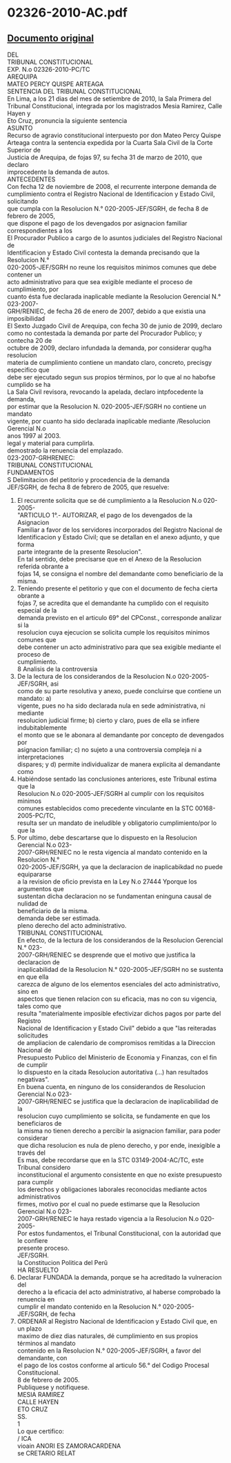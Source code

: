 
02326-2010-AC.pdf
=================
  
[Documento original](https://tc.gob.pe/jurisprudencia/2010/02326-2010-AC.pdf)  
---  
DEL  
TRIBUNAL CONSTITUCIONAL  
EXP. N.o 02326-2010-PC/TC  
AREQUIPA  
MATEO PERCY QUISPE ARTEAGA  
SENTENCIA DEL TRIBUNAL CONSTITUCIONAL  
En Lima, a los 21 dias del mes de setiembre de 2010, la Sala Primera del  
Tribunal Constitucional, integrada por los magistrados Mesia Ramirez, Calle Hayen y  
Eto Cruz, pronuncia la siguiente sentencia  
ASUNTO  
Recurso de agravio constitucional interpuesto por don Mateo Percy Quispe  
Arteaga contra la sentencia expedida por la Cuarta Sala Civil de la Corte Superior de  
Justicia de Arequipa, de fojas 97, su fecha 31 de marzo de 2010, que declaro  
improcedente la demanda de autos.  
ANTECEDENTES  
Con fecha 12 de noviembre de 2008, el recurrente interpone demanda de  
cumplimiento contra el Registro Nacional de Identificacion y Estado Civil, solicitando  
que cumpla con la Resolucion N.° 020-2005-JEF/SGRH, de fecha 8 de febrero de 2005,  
que dispone el pago de los devengados por asignacion familiar correspondientes a los  
El Procurador Publico a cargo de lo asuntos judiciales del Registro Nacional de  
Identificacion y Estado Civil contesta la demanda precisando que la Resolucion N.°  
020-2005-JEF/SGRH no reune los requisitos minimos comunes que debe contener un  
acto administrativo para que sea exigible mediante el proceso de cumplimiento, por  
cuanto ésta fue declarada inaplicable mediante la Resolucion Gerencial N.° 023-2007-  
GRH/RENIEC, de fecha 26 de enero de 2007, debido a que existia una imposibilidad  
El Sexto Juzgado Civil de Arequipa, con fecha 30 de junio de 2099, declaro  
como no contestada la demanda por parte del Procurador Publico; y contecha 20 de  
octubre de 2009, declaro infundada la demanda, por considerar qug/ha resolucion  
materia de cumplimiento contiene un mandato claro, concreto, precisgy especifico que  
debe ser ejecutado segun sus propios términos, por lo que al no habofse cumplido se ha  
La Sala Civil revisora, revocando la apelada, declaro intpfocedente la demanda,  
por estimar que la Resolucion N. 020-2005-JEF/SGRH no contiene un mandato  
vigente, por cuanto ha sido declarada inaplicable mediante /Resolucion Gerencial N.o  
anos 1997 al 2003.  
legal y material para cumplirla.  
demostrado la renuencia del emplazado.  
023-2007-GRHRENIEC:  
TRIBUNAL CONSTITUCIONAL  
FUNDAMENTOS  
S Delimitacion del petitorio y procedencia de la demanda  
JEF/SGRH, de fecha 8 de febrero de 2005, que resuelve:  
1. El recurrente solicita que se dé cumplimiento a la Resolucion N.o 020-2005-  
"ARTICULO 1°.- AUTORIZAR, el pago de los devengados de la Asignacion  
Familiar a favor de los servidores incorporados del Registro Nacional de  
Identificacion y Estado Civil; que se detallan en el anexo adjunto, y que forma  
parte integrante de la presente Resolucion".  
En tal sentido, debe precisarse que en el Anexo de la Resolucion referida obrante a  
fojas 14, se consigna el nombre del demandante como beneficiario de la misma.  
2. Teniendo presente el petitorio y que con el documento de fecha cierta obrante a  
fojas 7, se acredita que el demandante ha cumplido con el requisito especial de la  
demanda previsto en el articulo 69° del CPConst., corresponde analizar si la  
resolucion cuya ejecucion se solicita cumple los requisitos minimos comunes que  
debe contener un acto administrativo para que sea exigible mediante el proceso de  
cumplimiento.  
8 Analisis de la controversia  
3. De la lectura de los considerandos de la Resolucion N.o 020-2005-JEF/SGRH, asi  
como de su parte resolutiva y anexo, puede concluirse que contiene un mandato: a)  
vigente, pues no ha sido declarada nula en sede administrativa, ni mediante  
resolucion judicial firme; b) cierto y claro, pues de ella se infiere indubitablemente  
el monto que se le abonara al demandante por concepto de devengados por  
asignacion familiar; c) no sujeto a una controversia compleja ni a interpretaciones  
dispares; y d) permite individualizar de manera explicita al demandante como  
4. Habiéndose sentado las conclusiones anteriores, este Tribunal estima que la  
Resolucion N.o 020-2005-JEF/SGRH al cumplir con los requisitos minimos  
comunes establecidos como precedente vinculante en la STC 00168-2005-PC/TC,  
resulta ser un mandato de ineludible y obligatorio cumplimiento/por lo que la  
5. Por ultimo, debe descartarse que lo dispuesto en la Resolucion Gerencial N.o 023-  
2007-GRH/RENIEC no le resta vigencia al mandato contenido en la Resolucion N.°  
020-2005-JEF/SGRH, ya que la declaracion de inaplicabikdad no puede equipararse  
a la revision de oficio prevista en la Ley N.o 27444 Yporque los argumentos que  
sustentan dicha declaracion no se fundamentan eninguna causal de nulidad de  
beneficiario de la misma.  
demanda debe ser estimada.  
pleno derecho del acto administrativo.  
TRIBUNAL CONSTITUCIONAL  
En efecto, de la lectura de los considerandos de la Resolucion Gerencial N.° 023-  
2007-GRH/RENIEC se desprende que el motivo que justifica la declaracion de  
inaplicabilidad de la Resolucion N.° 020-2005-JEF/SGRH no se sustenta en que ella  
carezca de alguno de los elementos esenciales del acto administrativo, sino en  
aspectos que tienen relacion con su eficacia, mas no con su vigencia, tales como que  
resulta "materialmente imposible efectivizar dichos pagos por parte del Registro  
Nacional de Identificacion y Estado Civil" debido a que "las reiteradas solicitudes  
de ampliacion de calendario de compromisos remitidas a la Direccion Nacional de  
Presupuesto Publico del Ministerio de Economia y Finanzas, con el fin de cumplir  
lo dispuesto en la citada Resolucion autoritativa (...) han resultados negativas".  
En buena cuenta, en ninguno de los considerandos de Resolucion Gerencial N.o 023-  
2007-GRH/RENIEC se justifica que la declaracion de inaplicabilidad de la  
resolucion cuyo cumplimiento se solicita, se fundamente en que los beneficiaros de  
la misma no tienen derecho a percibir la asignacion familiar, para poder considerar  
que dicha resolucion es nula de pleno derecho, y por ende, inexigible a través del  
Es mas, debe recordarse que en la STC 03149-2004-AC/TC, este Tribunal considero  
inconstitucional el argumento consistente en que no existe presupuesto para cumplir  
los derechos y obligaciones laborales reconocidas mediante actos administrativos  
firmes, motivo por el cual no puede estimarse que la Resolucion Gerencial N.o 023-  
2007-GRH/RENIEC le haya restado vigencia a la Resolucion N.o 020-2005-  
Por estos fundamentos, el Tribunal Constitucional, con la autoridad que le confiere  
presente proceso.  
JEF/SGRH.  
la Constitucion Politica del Perû  
HA RESUELTO  
1. Declarar FUNDADA la demanda, porque se ha acreditado la vulneracion del  
derecho a la eficacia del acto administrativo, al haberse comprobado la renuencia en  
cumplir el mandato contenido en la Resolucion N.° 020-2005-JEF/SGRH, de fecha  
2. ORDENAR al Registro Nacional de Identificacion y Estado Civil que, en un plazo  
maximo de diez dias naturales, dé cumplimiento en sus propios términos al mandato  
contenido en la Resolucion N.° 020-2005-JEF/SGRH, a favor del demandante, con  
el pago de los costos conforme al articulo 56.° del Codigo Procesal Constitucional.  
8 de febrero de 2005.  
Publiquese y notifiquese.  
MESIA RAMIREZ  
CALLE HAYEN  
ETO CRUZ  
SS.  
1  
Lo que certifico:  
/ ICA  
vioain ANORI ES ZAMORACARDENA  
se CRETARIO RELAT